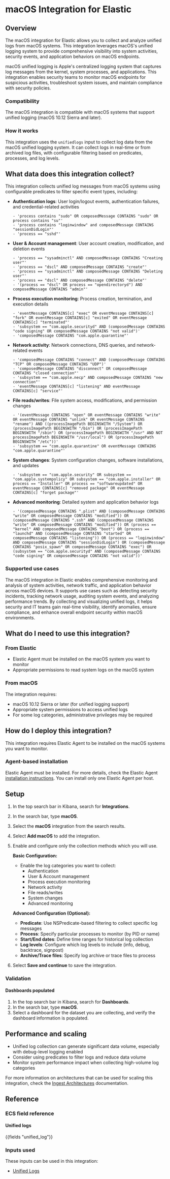 # macOS Integration for Elastic

## Overview

The macOS integration for Elastic allows you to collect and analyze unified logs from macOS systems. This integration leverages macOS's unified logging system to provide comprehensive visibility into system activities, security events, and application behaviors on macOS endpoints.

macOS unified logging is Apple's centralized logging system that captures log messages from the kernel, system processes, and applications. This integration enables security teams to monitor macOS endpoints for suspicious activities, troubleshoot system issues, and maintain compliance with security policies.

### Compatibility

The macOS integration is compatible with macOS systems that support unified logging (macOS 10.12 Sierra and later).

### How it works

This integration uses the `unifiedlogs` input to collect log data from the macOS unified logging system. It can collect logs in real-time or from archived log files, with configurable filtering based on predicates, processes, and log levels.

## What data does this integration collect?

This integration collects unified log messages from macOS systems using configurable predicates to filter specific event types, including:

- **Authentication logs**: User login/logout events, authentication failures, and credential-related activities
  ```
  - 'process contains "sudo" OR composedMessage CONTAINS "sudo" OR process contains "su"'
  - 'process contains "loginwindow" and composedMessage CONTAINS "sessionDidLogin"'
  - 'process == "sshd"'
  ```
- **User & Account management**: User account creation, modification, and deletion events
  ```
  - 'process == "sysadminctl" AND composedMessage CONTAINS "Creating user"'
  - 'process == "dscl" AND composedMessage CONTAINS "create"'
  - 'process == "sysadminctl" AND composedMessage CONTAINS "Deleting user"'
  - 'process == "dscl" AND composedMessage CONTAINS "delete"'
  - '(process == "dscl" OR process == "opendirectoryd") AND composedMessage CONTAINS "admin"'
  ```
- **Process execution monitoring**: Process creation, termination, and execution details
  ```
  - 'eventMessage CONTAINS[c] "exec" OR eventMessage CONTAINS[c] "fork" OR eventMessage CONTAINS[c] "exited" OR eventMessage CONTAINS[c] "terminated"'
  - 'subsystem == "com.apple.securityd" AND (composedMessage CONTAINS "code signing" OR composedMessage CONTAINS "not valid")'
  - 'composedMessage CONTAINS "com.apple.quarantine"'
  ```
- **Network activity**: Network connections, DNS queries, and network-related events
  ```
  - 'composedMessage CONTAINS "connect" AND (composedMessage CONTAINS "TCP" OR composedMessage CONTAINS "UDP")'
  - 'composedMessage CONTAINS "disconnect" OR composedMessage CONTAINS "closed connection"'
  - 'subsystem == "com.apple.necp" AND composedMessage CONTAINS "new connection"'
  - 'eventMessage CONTAINS[c] "listening" AND eventMessage CONTAINS[c] "service"'
  ```
- **File reads/writes**: File system access, modifications, and permission changes
  ```
  - '(eventMessage CONTAINS "open" OR eventMessage CONTAINS "write" OR eventMessage CONTAINS "unlink" OR eventMessage CONTAINS "rename") AND ((processImagePath BEGINSWITH "/System") OR (processImagePath BEGINSWITH "/bin") OR (processImagePath BEGINSWITH "/sbin") OR (processImagePath BEGINSWITH "/usr" AND NOT processImagePath BEGINSWITH "/usr/local") OR (processImagePath BEGINSWITH "/etc"))'
  - 'subsystem == "com.apple.quarantine" OR eventMessage CONTAINS "com.apple.quarantine"'
  ```
- **System changes**: System configuration changes, software installations, and updates
  ```
  - 'subsystem == "com.apple.security" OR subsystem == "com.apple.systempolicy" OR subsystem == "com.apple.installer" OR process == "Installer" OR process == "softwareupdated" OR eventMessage CONTAINS[c] "removed package" OR eventMessage CONTAINS[c] "forget package"'
  ```
- **Advanced monitoring**: Detailed system and application behavior logs
  ```
  - '(composedMessage CONTAINS ".plist" AND (composedMessage CONTAINS "write" OR composedMessage CONTAINS "modified")) OR (composedMessage CONTAINS ".ssh" AND (composedMessage CONTAINS "write" OR composedMessage CONTAINS "modified")) OR (process == "kernel" AND composedMessage CONTAINS "boot") OR (process == "launchd" AND (composedMessage CONTAINS "started" OR composedMessage CONTAINS "listening")) OR (process == "loginwindow" AND composedMessage CONTAINS "sessionDidLogin") OR (composedMessage CONTAINS "posix_spawn" OR composedMessage CONTAINS "exec") OR (subsystem == "com.apple.securityd" AND (composedMessage CONTAINS "code signing" OR composedMessage CONTAINS "not valid"))'
  ```

### Supported use cases
The macOS integration in Elastic enables comprehensive monitoring and analysis of system activities, network traffic, and application behavior across macOS devices. It supports use cases such as detecting security incidents, tracking network usage, auditing system events, and analyzing performance trends. By collecting and visualizing unified logs, it helps security and IT teams gain real-time visibility, identify anomalies, ensure compliance, and enhance overall endpoint security within macOS environments.

## What do I need to use this integration?

### From Elastic

- Elastic Agent must be installed on the macOS system you want to monitor
- Appropriate permissions to read system logs on the macOS system

### From macOS

The integration requires:

- macOS 10.12 Sierra or later (for unified logging support)
- Appropriate system permissions to access unified logs
- For some log categories, administrative privileges may be required

## How do I deploy this integration?

This integration requires Elastic Agent to be installed on the macOS systems you want to monitor.

### Agent-based installation

Elastic Agent must be installed. For more details, check the Elastic Agent [installation instructions](docs-content://reference/fleet/install-elastic-agents.md). You can install only one Elastic Agent per host.

## Setup

1. In the top search bar in Kibana, search for **Integrations**.
2. In the search bar, type **macOS**.
3. Select the **macOS** integration from the search results.
4. Select **Add macOS** to add the integration.
5. Enable and configure only the collection methods which you will use.

    **Basic Configuration:**
    - Enable the log categories you want to collect:
      - Authentication
      - User & Account management
      - Process execution monitoring
      - Network activity
      - File reads/writes
      - System changes
      - Advanced monitoring

    **Advanced Configuration (Optional):**
    - **Predicate**: Use NSPredicate-based filtering to collect specific log messages
    - **Process**: Specify particular processes to monitor (by PID or name)
    - **Start/End dates**: Define time ranges for historical log collection
    - **Log levels**: Configure which log levels to include (info, debug, backtrace, signpost)
    - **Archive/Trace files**: Specify log archive or trace files to process

6. Select **Save and continue** to save the integration.

### Validation

#### Dashboards populated

1. In the top search bar in Kibana, search for **Dashboards**.
2. In the search bar, type **macOS**.
3. Select a dashboard for the dataset you are collecting, and verify the dashboard information is populated.

## Performance and scaling

- Unified log collection can generate significant data volume, especially with debug-level logging enabled
- Consider using predicates to filter logs and reduce data volume
- Monitor system performance impact when collecting high-volume log categories

For more information on architectures that can be used for scaling this integration, check the [Ingest Architectures](https://www.elastic.co/docs/manage-data/ingest/ingest-reference-architectures) documentation.

## Reference

### ECS field reference

#### Unified logs

{{fields "unified_log"}}

### Inputs used

These inputs can be used in this integration:

- [Unified Logs](https://www.elastic.co/docs/reference/beats/filebeat/filebeat-input-unifiedlogs)
